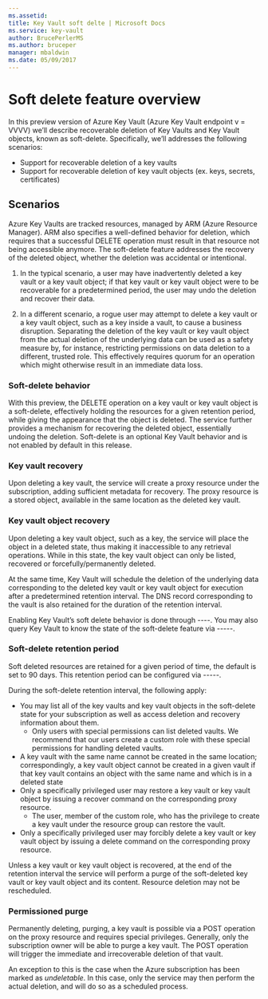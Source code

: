 ```yaml
---
ms.assetid: 
title: Key Vault soft delte | Microsoft Docs
ms.service: key-vault
author: BrucePerlerMS
ms.author: bruceper
manager: mbaldwin
ms.date: 05/09/2017
---
```

# Soft delete feature overview

In this preview version of Azure Key Vault (Azure Key Vault endpoint v = VVVV) we’ll describe recoverable deletion of Key Vaults and Key Vault objects, known as soft-delete. Specifically, we’ll addresses the following scenarios:

- Support for recoverable deletion of a key vaults
- Support for recoverable deletion of key vault objects (ex. keys, secrets, certificates)

## Scenarios

Azure Key Vaults are tracked resources, managed by ARM (Azure Resource Manager). ARM also specifies a well-defined behavior for deletion, which requires that a successful DELETE operation must result in that resource not being accessible anymore. The soft-delete feature addresses the recovery of the deleted object, whether the deletion was accidental or intentional.

1. In the typical scenario, a user may have inadvertently deleted a key vault or a key vault object; if that key vault or key vault object were to be recoverable for a predetermined period, the user may undo the deletion and recover their data.

2. In a different scenario, a rogue user may attempt to delete a key vault or a key vault object, such as a key inside a vault, to cause a business disruption. Separating the deletion of the key vault or key vault object from the actual deletion of the underlying data can be used as a safety measure by, for instance, restricting permissions on data deletion to a different, trusted role. This effectively requires quorum for an operation which might otherwise result in an immediate data loss.

### Soft-delete behavior

With this preview, the DELETE operation on a key vault or key vault object is a soft-delete, effectively holding the resources for a given retention period, while giving the appearance that the object is deleted. The service further provides a mechanism for recovering the deleted object, essentially undoing the deletion. Soft-delete is an optional Key Vault behavior and is not enabled by default in this release.

### Key vault recovery

Upon deleting a key vault, the service will create a proxy resource under the subscription, adding sufficient metadata for recovery. The proxy resource is a stored object, available in the same location as the deleted key vault. 

### Key vault object recovery

Upon deleting a key vault object, such as a key, the service will place the object in a deleted state, thus making it inaccessible to any retrieval operations. While in this state, the key vault object can only be listed, recovered or forcefully/permanently deleted. 

At the same time, Key Vault will schedule the deletion of the underlying data corresponding to the deleted key vault or key vault object for execution after a predetermined retention interval. The DNS record corresponding to the vault is also retained for the duration of the retention interval.

Enabling Key Vault’s soft delete behavior is done through ----. You may also query Key Vault to know the state of the soft-delete feature via -----.

### Soft-delete retention period

Soft deleted resources are retained for a given period of time, the default is set to 90 days. This retention period can be configured via -----. 

During the soft-delete retention interval, the following apply:

- You may list all of the key vaults and key vault objects in the soft-delete state for your subscription as well as access deletion and recovery information about them.
    - Only users with special permissions can list deleted vaults. We recommend that our users create a custom role with these special permissions for handling deleted vaults.
- A key vault with the same name cannot be created in the same location; correspondingly, a key vault object cannot be created in a given vault if that key vault contains an object with the same name and which is in a deleted state 
- Only a specifically privileged user may restore a key vault or key vault object by issuing a recover command on the corresponding proxy resource.
    - The user, member of the custom role, who has the privilege to create a key vault under the resource group can restore the vault.
- Only a specifically privileged user may forcibly delete a key vault or key vault object by issuing a delete command on the corresponding proxy resource.

Unless a key vault or key vault object is recovered, at the end of the retention interval the service will perform a purge of the soft-deleted key vault or key vault object and its content. Resource deletion may not be rescheduled.

### Permissioned purge

Permanently deleting, purging, a key vault is possible via a POST operation on the proxy resource and requires special privileges. Generally, only the subscription owner will be able to purge a key vault. The POST operation will trigger the immediate and irrecoverable deletion of that vault. 

An exception to this is the case when the Azure subscription has been marked as *undeletable*. In this case, only the service may then perform the actual deletion, and will do so as a scheduled process. 



